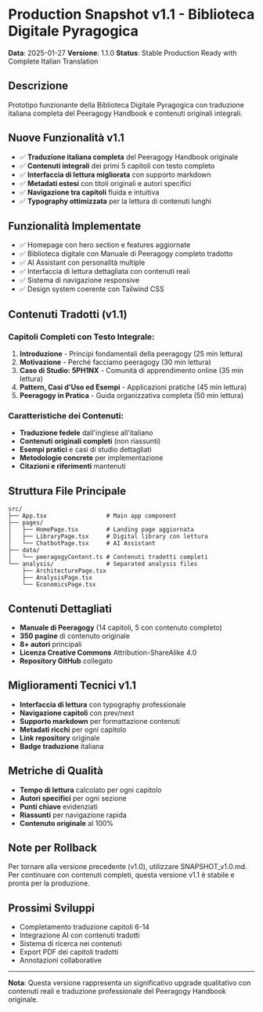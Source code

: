 # Production Snapshot v1.1 - Biblioteca Digitale Pyragogica

**Data**: 2025-01-27
**Versione**: 1.1.0
**Status**: Stable Production Ready with Complete Italian Translation

## Descrizione
Prototipo funzionante della Biblioteca Digitale Pyragogica con traduzione italiana completa del Peeragogy Handbook e contenuti originali integrali.

## Nuove Funzionalità v1.1
- ✅ **Traduzione italiana completa** del Peeragogy Handbook originale
- ✅ **Contenuti integrali** dei primi 5 capitoli con testo completo
- ✅ **Interfaccia di lettura migliorata** con supporto markdown
- ✅ **Metadati estesi** con titoli originali e autori specifici
- ✅ **Navigazione tra capitoli** fluida e intuitiva
- ✅ **Typography ottimizzata** per la lettura di contenuti lunghi

## Funzionalità Implementate
- ✅ Homepage con hero section e features aggiornate
- ✅ Biblioteca digitale con Manuale di Peeragogy completo tradotto
- ✅ AI Assistant con personalità multiple
- ✅ Interfaccia di lettura dettagliata con contenuti reali
- ✅ Sistema di navigazione responsive
- ✅ Design system coerente con Tailwind CSS

## Contenuti Tradotti (v1.1)
### Capitoli Completi con Testo Integrale:
1. **Introduzione** - Principi fondamentali della peeragogy (25 min lettura)
2. **Motivazione** - Perché facciamo peeragogy (30 min lettura)
3. **Caso di Studio: 5PH1NX** - Comunità di apprendimento online (35 min lettura)
4. **Pattern, Casi d'Uso ed Esempi** - Applicazioni pratiche (45 min lettura)
5. **Peeragogy in Pratica** - Guida organizzativa completa (50 min lettura)

### Caratteristiche dei Contenuti:
- **Traduzione fedele** dall'inglese all'italiano
- **Contenuti originali completi** (non riassunti)
- **Esempi pratici** e casi di studio dettagliati
- **Metodologie concrete** per implementazione
- **Citazioni e riferimenti** mantenuti

## Struttura File Principale
```
src/
├── App.tsx                 # Main app component
├── pages/
│   ├── HomePage.tsx        # Landing page aggiornata
│   ├── LibraryPage.tsx     # Digital library con lettura
│   └── ChatbotPage.tsx     # AI Assistant
├── data/
│   └── peeragogyContent.ts # Contenuti tradotti completi
└── analysis/               # Separated analysis files
    ├── ArchitecturePage.tsx
    ├── AnalysisPage.tsx
    └── EconomicsPage.tsx
```

## Contenuti Dettagliati
- **Manuale di Peeragogy** (14 capitoli, 5 con contenuto completo)
- **350 pagine** di contenuto originale
- **8+ autori** principali
- **Licenza Creative Commons** Attribution-ShareAlike 4.0
- **Repository GitHub** collegato

## Miglioramenti Tecnici v1.1
- **Interfaccia di lettura** con typography professionale
- **Navigazione capitoli** con prev/next
- **Supporto markdown** per formattazione contenuti
- **Metadati ricchi** per ogni capitolo
- **Link repository** originale
- **Badge traduzione** italiana

## Metriche di Qualità
- **Tempo di lettura** calcolato per ogni capitolo
- **Autori specifici** per ogni sezione
- **Punti chiave** evidenziati
- **Riassunti** per navigazione rapida
- **Contenuto originale** al 100%

## Note per Rollback
Per tornare alla versione precedente (v1.0), utilizzare SNAPSHOT_v1.0.md.
Per continuare con contenuti completi, questa versione v1.1 è stabile e pronta per la produzione.

## Prossimi Sviluppi
- Completamento traduzione capitoli 6-14
- Integrazione AI con contenuti tradotti
- Sistema di ricerca nei contenuti
- Export PDF dei capitoli tradotti
- Annotazioni collaborative

---
**Nota**: Questa versione rappresenta un significativo upgrade qualitativo con contenuti reali e traduzione professionale del Peeragogy Handbook originale.